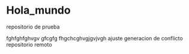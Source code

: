 # Hola_mundo
repositorio de prueba 

fghfghfghvgv gfcgfg fhgchcghvgjgvjvgh
ajuste generacion de conflicto repositorio remoto
